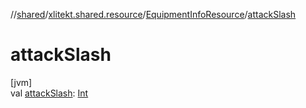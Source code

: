 //[shared](../../../index.md)/[xlitekt.shared.resource](../index.md)/[EquipmentInfoResource](index.md)/[attackSlash](attack-slash.md)

# attackSlash

[jvm]\
val [attackSlash](attack-slash.md): [Int](https://kotlinlang.org/api/latest/jvm/stdlib/kotlin/-int/index.html)
